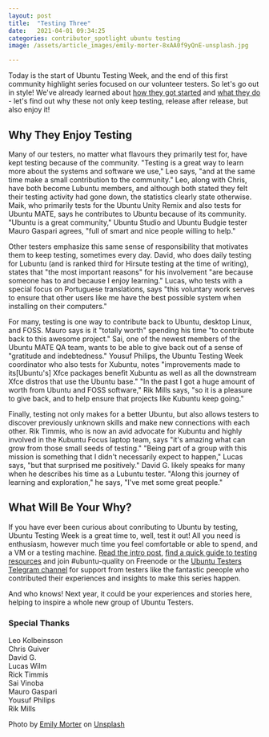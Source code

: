 ```yaml
---
layout: post
title:  "Testing Three"
date:   2021-04-01 09:34:25
categories: contributor_spotlight ubuntu testing 
image: /assets/article_images/emily-morter-8xAA0f9yQnE-unsplash.jpg

---
```


Today is the start of Ubuntu Testing Week, and the end of this first community highlight series focused on our volunteer testers. So let's go out in style! We've already learned about [how they got started](https://www.communi-tea.io/contributor_spotlight/ubuntu/testing/2021/03/25/testing_1.html) and [what they do](https://www.communi-tea.io/contributor_spotlight/ubuntu/testing/2021/03/25/testing_2.html) - let's find out why these not only keep testing, release after release, but also enjoy it!

## Why They Enjoy Testing

Many of our testers, no matter what flavours they primarily test
for, have kept testing because of the community. "Testing is a
great way to learn more about the systems and software we use,"
Leo says, "and at the same time make a small contribution to the
community." Leo, along with Chris, have both become Lubuntu
members, and although both stated they felt their testing
activity had gone down, the statistics clearly state otherwise. Maik, who primarily tests for the Ubuntu Unity Remix and also tests for Ubuntu MATE, says he contributes to Ubuntu because of its community. "Ubuntu is a great community," Ubuntu Studio and Ubuntu Budgie tester Mauro Gaspari agrees, "full of smart and nice people willing to help."

Other testers emphasize this same sense of responsibility that motivates them to keep testing, sometimes every day. David, who does daily testing for Lubuntu (and is ranked third for Hirsute testing at the time of writing), states that "the most important reasons" for his involvement "are because someone has to and because I enjoy learning." Lucas, who tests with a special focus on Portuguese translations, says "this voluntary work serves to ensure that other users like me have the best possible system when installing on their computers." 

For many, testing is one way to contribute back to Ubuntu, desktop Linux, and FOSS. Mauro says is it "totally worth" spending his time "to contribute back to this awesome project." Sai, one of the newest members of the Ubuntu MATE QA team, wants to be able to give back out of a sense of "gratitude and indebtedness." Yousuf Philips, the Ubuntu Testing Week coordinator who also tests for Xubuntu, notes "improvements made to its[Ubuntu's] Xfce packages benefit Xubuntu as well as all the downstream Xfce distros that use the Ubuntu base." "In the past I got a huge amount of worth from Ubuntu and FOSS software," Rik Mills says, "so it is a pleasure to give back, and to help ensure that projects like Kubuntu keep going."

Finally, testing not only makes for a better Ubuntu, but also allows testers to discover previously unknown skills and make new connections with each other.  Rik Timmis, who is now an avid advocate for Kubuntu and highly involved in the Kubuntu Focus laptop team, says "it's amazing what can grow from those small seeds of testing." "Being part of a group with this mission is something that I didn't necessarily expect to happen," Lucas says, "but that surprised me positively." David G. likely speaks for many when he describes his time as a Lubuntu tester. "Along this journey of learning and exploration," he says, "I've met some great people."

## What Will Be Your Why?

If you have ever been curious about conributing to Ubuntu by testing, Ubuntu Testing Week is a great time to, well, test it out! All you need is enthusiasm, however much time you feel comfortable or able to spend, and a VM or a testing machine. [Read the intro post](https://discourse.ubuntu.com/t/ubuntu-21-04-testing-week/21519), [find a quick guide to testing resources](https://discourse.ubuntu.com/t/call-for-beta-testing-ubuntu-21-04-and-ubuntu-flavours/21636) and join #ubuntu-quality on Freenode or the [Ubuntu Testers Telegram channel](https://t.me/UbuntuTesters) for support from testers like the fantastic peeople who contributed their experiences and insights to make this series happen.

And who knows! Next year, it could be your experiences and stories here, helping to inspire a whole new group of Ubuntu Testers.

### Special Thanks

Leo Kolbeinsson  
Chris Guiver  
David G.  
Lucas Wilm  
Rick Timmis  
Sai Vinoba  
Mauro Gaspari  
Yousuf Philips  
Rik Mills  

Photo by [Emily Morter](https://unsplash.com/@emilymorter) on [Unsplash](https://unsplash.com)
 